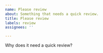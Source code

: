 ```yaml
---
name: Please review
about: Something that needs a quick review.
title: Please review
labels: review
assignees: ''

---
```


Why does it need a quick review?
